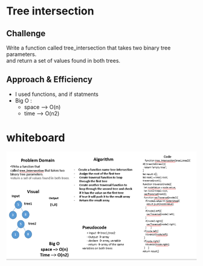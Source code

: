 # Tree intersection

## Challenge
Write a function called tree_intersection that takes two binary tree parameters.  
and return a set of values found in both trees.  

## Approach & Efficiency
- I used functions, and if statments 
- Big O : 
     - space --> O(n)
     - time --> O(n2)

# whiteboard
![intersection](../assets/intersection.PNG)




